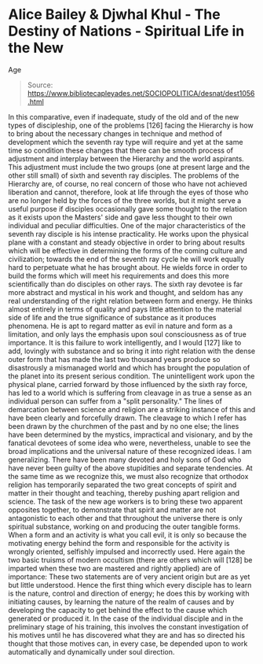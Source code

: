# Alice Bailey & Djwhal Khul - The Destiny of Nations - Spiritual Life in the New
Age

> Source: https://www.bibliotecapleyades.net/SOCIOPOLITICA/desnat/dest1056.html

In this comparative, even if inadequate, study of the old and of the new types of discipleship, one of the problems [126] facing the Hierarchy is how to bring about the necessary changes in technique and method of development which the seventh ray type will require and yet at the same time so condition these changes that there can be smooth process of adjustment and interplay between the Hierarchy and the world aspirants. This adjustment must include the two groups (one at present large and the other still small) of sixth and seventh ray disciples. The problems of the Hierarchy are, of course, no real concern of those who have not achieved liberation and cannot, therefore, look at life through the eyes of those who are no longer held by the forces of the three worlds, but it might serve a useful purpose if disciples occasionally gave some thought to the relation as it exists upon the Masters' side and gave less thought to their own individual and peculiar difficulties.
One of the major characteristics of the seventh ray disciple is his intense practicality. He works upon the physical plane with a constant and steady objective in order to bring about results which will be effective in determining the forms of the coming culture and civilization; towards the end of the seventh ray cycle he will work equally hard to perpetuate what he has brought about. He wields force in order to build the forms which will meet his requirements and does this more scientifically than do disciples on other rays. The sixth ray devotee is far more abstract and mystical in his work and thought, and seldom has any real understanding of the right relation between form and energy. He thinks almost entirely in terms of quality and pays little attention to the material side of life and the true significance of substance as it produces phenomena. He is apt to regard matter as evil in nature and form as a limitation, and only lays the emphasis upon soul consciousness as of true importance. It is this failure to work intelligently, and I would [127] like to add, lovingly with substance and so bring it into right relation with the dense outer form that has made the last two thousand years produce so disastrously a mismanaged world and which has brought the population of the planet into its present serious condition. The unintelligent work upon the physical plane, carried forward by those influenced by the sixth ray force, has led to a world which is suffering from cleavage in as true a sense as an individual person can suffer from a "split personality." The lines of demarcation between science and religion are a striking instance of this and have been clearly and forcefully drawn. The cleavage to which I refer has been drawn by the churchmen of the past and by no one else; the lines have been determined by the mystics, impractical and visionary, and by the fanatical devotees of some idea who were, nevertheless, unable to see the broad implications and the universal nature of these recognized ideas. I am generalizing. There have been many devoted and holy sons of God who have never been guilty of the above stupidities and separate tendencies. At the same time as we recognize this, we must also recognize that orthodox religion has temporarily separated the two great concepts of spirit and matter in their thought and teaching, thereby pushing apart religion and science.
The task of the new age workers is to bring these two apparent opposites together, to demonstrate that spirit and matter are not antagonistic to each other and that throughout the universe there is only spiritual substance, working on and producing the outer tangible forms.
When a form and an activity is what you call evil, it is only so because the motivating energy behind the form and responsible for the activity is wrongly oriented, selfishly impulsed and incorrectly used. Here again the two basic truisms of modern occultism (there are others which will [128] be imparted when these two are mastered and rightly applied) are of importance:
These two statements are of very ancient origin but are as yet but little understood. Hence the first thing which every disciple has to learn is the nature, control and direction of energy; he does this by working with initiating causes, by learning the nature of the realm of causes and by developing the capacity to get behind the effect to the cause which generated or produced it. In the case of the individual disciple and in the preliminary stage of his training, this involves the constant investigation of his motives until he has discovered what they are and has so directed his thought that those motives can, in every case, be depended upon to work automatically and dynamically under soul direction.
